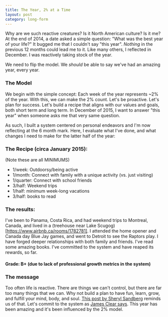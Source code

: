 ```yaml
---
title: The Year, 2% at a Time
layout: post
category: long-form
---
```


Why are we such reactive creatures? Is it North American culture? Is it me? At the end of 2014, a date asked a simple question: "What was the best year of your life?" It bugged me that I couldn't say "this year". _Nothing_ in the previous 12 months could lead me to it. Like many others, I reflected in December. I was reactively taking stock of the year. 

We need to flip the model. We *should* be able to say we've had an amazing year, every year.

### The Model

We begin with the simple concept: Each week of the year represents ~2% of the year. With this, we can make the 2% count. Let's be proactive. Let's plan for success. Let's build a recipe that aligns with our values and goals, both short term and long term. In December of 2015, I want to answer "this year" when someone asks me that very same question.

As such, I built a system centered on personal endeavors and I'm now reflecting at the 6 month mark. Here, I evaluate what I've done, and what changes I need to make for the latter half of the year:

### The Recipe (circa January 2015): 

(Note these are all MINIMUMS)

* 1/week: Outdoorsy/being active
* 1/month: Connect with family with a unique activity (vs. just visiting)
* 1/quarter: Connect with school friends
* 3/half: Weekend trips
* 1/half: minimum week-long vacations
* 3/half: books to read

### The results:

I've been to Panama, Costa Rica, and had weekend trips to Montreal, Canada, and lived in a (treehouse near Lake Scugog)[https://www.airbnb.ca/rooms/1782781]. I attended the home opener and Canada day Blue Jay games, and went to Detroit to see the Raptors play. I have forged deeper relationships with both family and friends. I've read some amazing books. I've committed to the system and have reaped its rewards, so far.

#### Grade: B+ (due to lack of professional growth metrics in the system)

### The message
Too often life is reactive. There are things we can't control, but there are far too many things that we can. Why not build a plan to have fun, learn, grow, and fulfill your mind, body, and soul. [This post by Sheryl Sandberg](https://www.facebook.com/sheryl/posts/10155617891025177:0) reminds us of that. Let's commit to the system as [James Clear says](https://medium.com/the-blog-of-james-clear/if-you-completely-ignored-your-goals-and-focused-on-this-one-thing-would-you-get-better-results-1451c43c0c64). This year has been amazing and it's been influenced by the 2% model.
